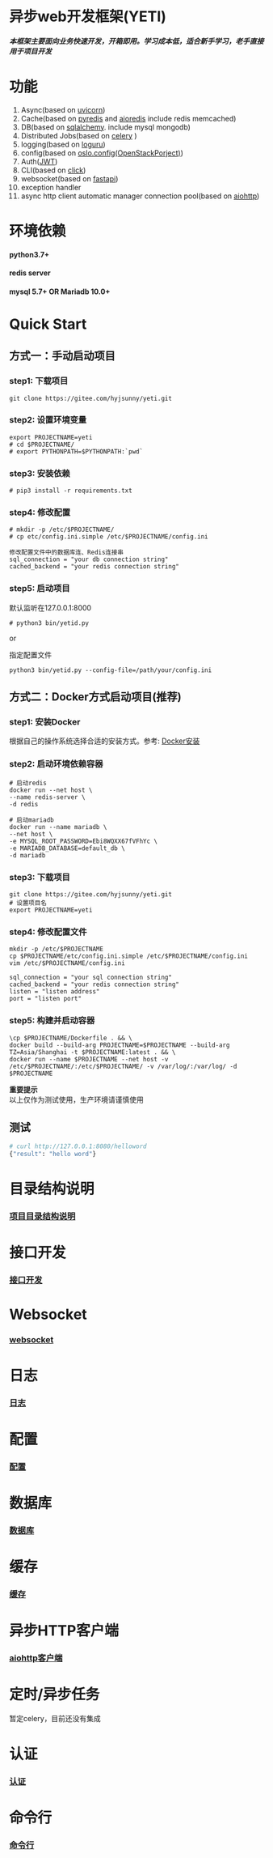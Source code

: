 # 异步web开发框架(YETI)
##### 本框架主要面向业务快速开发，开箱即用。学习成本低，适合新手学习，老手直接用于项目开发
# 功能
1. Async(based on [uvicorn](https://www.uvicorn.org/))
2. Cache(based on [pyredis](https://github.com/andymccurdy/redis-py) and [aioredis](https://aioredis.readthedocs.io/en/latest/getting-started/) include redis memcached)
3. DB(based on [sqlalchemy](https://docs.sqlalchemy.org/en/14/). include mysql mongodb)
4. Distributed Jobs(based on [celery](https://docs.celeryproject.org/en/stable/getting-started/introduction.html) )
5. logging(based on [loguru](https://github.com/Delgan/loguru))
6. config(based on [oslo.config(OpenStackPorject)](https://github.com/openstack/oslo.config))
7. Auth([JWT](https://jwt.io/))
8. CLI(based on [click](https://click.palletsprojects.com/en/8.0.x/))
9. websocket(based on [fastapi](https://fastapi.tiangolo.com/))
10. exception handler
11. async http client automatic manager connection pool(based on [aiohttp](https://docs.aiohttp.org/en/latest/client_quickstart.html))

# 环境依赖
#### python3.7+
#### redis server
#### mysql 5.7+ OR Mariadb 10.0+

# Quick Start
## 方式一：手动启动项目
### step1: 下载项目
```angular2html
git clone https://gitee.com/hyjsunny/yeti.git
```
### step2: 设置环境变量
```angular2html
export PROJECTNAME=yeti
# cd $PROJECTNAME/
# export PYTHONPATH=$PYTHONPATH:`pwd`
```
### step3: 安装依赖
```angular2html
# pip3 install -r requirements.txt
```
### step4: 修改配置
````angular2html
# mkdir -p /etc/$PROJECTNAME/
# cp etc/config.ini.simple /etc/$PROJECTNAME/config.ini

修改配置文件中的数据库连、Redis连接串
sql_connection = "your db connection string"
cached_backend = "your redis connection string"
````
### step5: 启动项目
默认监听在127.0.0.1:8000
```angular2html
# python3 bin/yetid.py
```
or<br>

指定配置文件
```
python3 bin/yetid.py --config-file=/path/your/config.ini
```
## 方式二：Docker方式启动项目(推荐)
### step1: 安装Docker
根据自己的操作系统选择合适的安装方式。参考: [Docker安装](https://docs.docker.com/engine/install/)
### step2: 启动环境依赖容器
```angular2html
# 启动redis
docker run --net host \
--name redis-server \
-d redis

# 启动mariadb
docker run --name mariadb \
--net host \
-e MYSQL_ROOT_PASSWORD=Ebi8WQXX67fVFhYc \
-e MARIADB_DATABASE=default_db \
-d mariadb
```

### step3: 下载项目
```angular2html
git clone https://gitee.com/hyjsunny/yeti.git
# 设置项目名
export PROJECTNAME=yeti
```
### step4: 修改配置文件
```angular2html
mkdir -p /etc/$PROJECTNAME
cp $PROJECTNAME/etc/config.ini.simple /etc/$PROJECTNAME/config.ini
vim /etc/$PROJECTNAME/config.ini

sql_connection = "your sql connection string"
cached_backend = "your redis connection string"
listen = "listen address"
port = "listen port"
```

### step5: 构建并启动容器
```angular2html
\cp $PROJECTNAME/Dockerfile . && \
docker build --build-arg PROJECTNAME=$PROJECTNAME --build-arg TZ=Asia/Shanghai -t $PROJECTNAME:latest . && \
docker run --name $PROJECTNAME --net host -v /etc/$PROJECTNAME/:/etc/$PROJECTNAME/ -v /var/log/:/var/log/ -d $PROJECTNAME
```

**重要提示** <br>
以上仅作为测试使用，生产环境请谨慎使用

## 测试
```python
# curl http://127.0.0.1:8080/helloword
{"result": "hello word"}
```

# 目录结构说明
### [项目目录结构说明](docs/dir_scheme.md#项目结构说明)    

# 接口开发
### [接口开发](docs/api.md#接口开发说明)   

# Websocket
### [websocket](docs/websocket.md#websocket)

# 日志
### [日志](docs/logging.md#日志)

# 配置
### [配置](docs/config.md#配置)

# 数据库
### [数据库](docs/database.md#数据库)

# 缓存
### [缓存](docs/cache.md#缓存)

# 异步HTTP客户端
### [aiohttp客户端](docs/aiohttp.md#异步http客户端工具)

# 定时/异步任务
暂定celery，目前还没有集成

# 认证
### [认证](docs/auth.md#认证)

# 命令行
### [命令行](docs/cli.md#命令行脚本)
